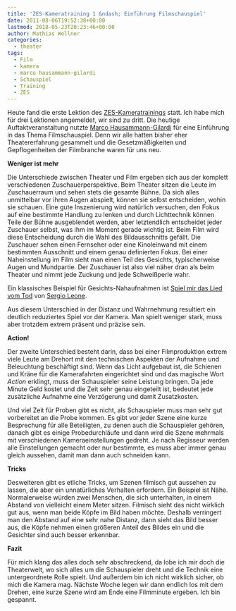 ```yaml
---
title: 'ZES-Kameratraining 1 &ndash; Einführung Filmschauspiel'
date: 2011-08-06T19:52:38+00:00
lastmod: 2018-05-23T20:23:46+00:00
author: Mathias Wellner
categories:
  - theater
tags:
  - Film
  - kamera
  - marco hausammann-gilardi
  - Schauspiel
  - Training
  - ZES
---
```

Heute fand die erste Lektion des [ZES-Kameratrainings](http://www.zes-info.ch/ZES/Kameratraining.html) statt. Ich habe mich für drei Lektionen angemeldet, wir sind zu dritt. Die heutige Auftaktveranstaltung nutzte [Marco Hausammann-Gilardi](http://www.zes-info.ch/ZES/Kursleitung.html) für eine Einführung in das Thema Filmschauspiel. Denn wir alle hatten bisher eher Theatererfahrung gesammelt und die Gesetzmäßigkeiten und Gepflogenheiten der Filmbranche waren für uns neu. 

**Weniger ist mehr**

Die Unterschiede zwischen Theater und Film ergeben sich aus der komplett verschiedenen Zuschauerperspektive. Beim Theater sitzen die Leute im Zuschauerraum und sehen stets die gesamte Bühne. Da sich alles unmittelbar vor ihren Augen abspielt, können sie selbst entscheiden, wohin sie schauen. Eine gute Inszenierung wird natürlich versuchen, den Fokus auf eine bestimmte Handlung zu lenken und durch Lichttechnik können Teile der Bühne ausgeblendet werden, aber letztendlich entscheidet jeder Zuschauer selbst, was ihm im Moment gerade wichtig ist. Beim Film wird diese Entscheidung durch die Wahl des Bildausschnitts gefällt. Die Zuschauer sehen einen Fernseher oder eine Kinoleinwand mit einem bestimmten Ausschnitt und einem genau definierten Fokus. Bei einer Naheinstellung im Film sieht man einen Teil des Gesichts, typischerweise Augen und Mundpartie. Der Zuschauer ist also viel näher dran als beim Theater und nimmt jede Zuckung und jede Schweißperle wahr. 

Ein klassisches Beispiel für Gesichts-Nahaufnahmen ist [Spiel mir das Lied vom Tod](http://de.wikipedia.org/wiki/Spiel_mir_das_Lied_vom_Tod) von [Sergio Leone](http://de.wikipedia.org/wiki/Sergio_Leone). 



Aus diesem Unterschied in der Distanz und Wahrnehmung resultiert ein deutlich reduziertes Spiel vor der Kamera. Man spielt weniger stark, muss aber trotzdem extrem präsent und präzise sein. 

**Action!**

Der zweite Unterschied besteht darin, dass bei einer Filmproduktion extrem viele Leute am Drehort mit den technischen Aspekten der Aufnahme und Beleuchtung beschäftigt sind. Wenn das Licht aufgebaut ist, die Schienen und Kräne für die Kamerafahrten eingerichtet sind und das magische Wort _Action_ erklingt, muss der Schauspieler seine Leistung bringen. Da jede Minute Geld kostet und die Zeit sehr genau eingeteilt ist, bedeutet jede zusätzliche Aufnahme eine Verzögerung und damit Zusatzkosten. 

Und viel Zeit für Proben gibt es nicht, als Schauspieler muss man sehr gut vorbereitet an die Probe kommen. Es gibt vor jeder Szene eine kurze Besprechung für alle Beteiligten, zu denen auch die Schauspieler gehören, danach gibt es einige Probedurchläufe und dann wird die Szene mehrmals mit verschiedenen Kameraeinstellungen gedreht. Je nach Regisseur werden alle Einstellungen gemacht oder nur bestimmte, es muss aber immer genau gleich aussehen, damit man dann auch schneiden kann. 

**Tricks**

Desweiteren gibt es etliche Tricks, um Szenen filmisch gut aussehen zu lassen, die aber ein unnatürliches Verhalten erfordern. Ein Beispiel ist Nähe. Normalerweise würden zwei Menschen, die sich unterhalten, in einem Abstand von vielleicht einem Meter sitzen. Filmisch sieht das nicht wirklich gut aus, wenn man beide Köpfe im Bild haben möchte. Deshalb verringert man den Abstand auf eine sehr nahe Distanz, dann sieht das Bild besser aus, die Köpfe nehmen einen größeren Anteil des Bildes ein und die Gesichter sind auch besser erkennbar. 

**Fazit**

Für mich klang das alles doch sehr abschreckend, da lobe ich mir doch die Theaterwelt, wo sich alles um die Schauspieler dreht und die Technik eine untergeordnete Rolle spielt. Und außerdem bin ich nicht wirklich sicher, ob mich die Kamera mag. Nächste Woche legen wir dann endlich los mit dem Drehen, eine kurze Szene wird am Ende eine Filmminute ergeben. Ich bin gespannt. 
